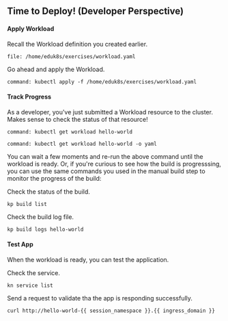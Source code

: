 ## Time to Deploy! (Developer Perspective)

#### Apply Workload

Recall the Workload definition you created earlier.

```editor:open-file
file: /home/eduk8s/exercises/workload.yaml
```

Go ahead and apply the Workload.
```terminal:execute
command: kubectl apply -f /home/eduk8s/exercises/workload.yaml
```

#### Track Progress

As a developer, you've just submitted a Workload resource to the cluster.
Makes sense to check the status of that resource!
```terminal:execute
command: kubectl get workload hello-world
```

```terminal:execute
command: kubectl get workload hello-world -o yaml
```

You can wait a few moments and re-run the above command until the workload is ready.
Or, if you're curious to see how the build is progresssing, you can use the same commands you used in the manual build step to monitor the progress of the build:

Check the status of the build.
```execute-1
kp build list
```

Check the build log file.
```execute-2
kp build logs hello-world
```

#### Test App

When the workload is ready, you can test the application.

Check the service.
```execute-1
kn service list
```

Send a request to validate tha the app is responding successfully.
```execute-1
curl http://hello-world-{{ session_namespace }}.{{ ingress_domain }}
```

